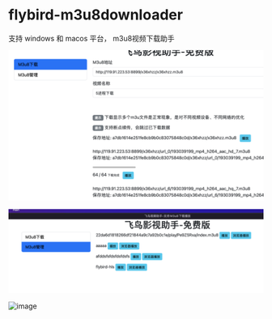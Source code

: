 # flybird-m3u8downloader

支持 windows 和 macos 平台， m3u8视频下载助手

![image](download.png)

![image](./manager.png) 

![image](https://github.com/youwen21/flybird-m3u8downloader/raw/master/play.png) 

